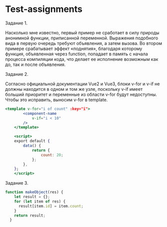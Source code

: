 # Test-assignments

Задание 1.

Насколько мне известно, первый пример не сработает в силу природы анонимной функции, приписанной переменной. Выражения подобного вида в первую очередь требуют объявления, а затем вызова. Во втором примере срабатывает эффект «поднятия», благодаря которому функция, объявленная через function, попадает в память с начала процесса компиляции кода, что делает ее исполнение возможным как до, так и после объявления.

Задание 2.

Согласно официальной документации Vue2 и Vue3, блоки v-for и v-if не должны находится в одном и том же узле, поскольку v-if имеет больший приоритет и переменные из области v-for будут недоступны. Чтобы это исправить, выносим v-for в template.

```jsx
<template v-for="i of count" :key="i">
		<component-name
			v-if="i < 10" 
		/>
	</template>

	<script>
	export default {
		data() {
			return {
				count: 20;
			};
		},
	};
	</script>
```

Задание 3.

```jsx
function makeObject(res) {
    let result = {};
    for (let item of res) {
      result[item.id] = item.count;
    }
    return result;
  }
```
